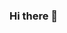### Hi there 👋

<!--
**alexoreiro/alexoreiro** is a ✨ _special_ ✨ repository because its `README.md` (this file) appears on your GitHub profile.

I'm a software developer student at Holberton School. I'm a self-learning person who loves to learn all the time and share my knowledge with others.

- 📚 I’m currently learning Python, MySql, JavaScript & C.
- 📫 How to reach me: @alexisoreiro on social media & alexis.oreiro@hotmail.com
- ⚡ Fun fact: I'm also a football head coach FIFA Pro. ⚽
- -->
